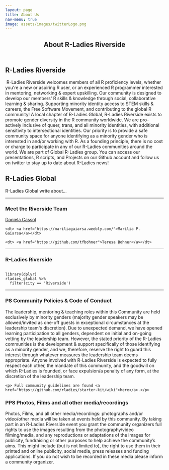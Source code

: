```yaml
---
layout: page
title: About Us
nav-menu: true
image: assets/images/twitterLogo.png
---
```


<!-- Main -->
<div id="main" class="alt">

<!-- One -->
<section id="one">
	<div class="inner">
		<header class="major">
			<h1>About R-Ladies Riverside</h1>
		</header>

<!-- about R-Ladies Riverside -->
<h2 id="content">R-Ladies Riverside</h2>

<p><span class="image left"><img src="{% link assets/images/rLadiesLogo.png %}" alt="" /></span> R-Ladies Riverside welcomes members of all R proficiency levels, whether you're a new or aspiring R user, or an experienced R programmer interested in mentoring, networking & expert upskilling. Our community is designed to develop our members' R skills & knowledge through social, collaborative learning & sharing. Supporting minority identity access to STEM skills & careers, the Free Software Movement, and contributing to the global R community!
A local chapter of R-Ladies Global, R-Ladies Riverside exists to promote gender diversity in the R community worldwide. We are pro-actively inclusive of queer, trans, and all minority identities, with additional sensitivity to intersectional identities. Our priority is to provide a safe community space for anyone identifying as a minority gender who is interested in and/or working with R. As a founding principle, there is no cost or charge to participate in any of our R-Ladies communities around the world.
We are part of Global R-Ladies group. You can access our presentations, R scripts, and Projects on our Github account and follow us on twitter to stay up to date about R-Ladies news!</p>

<!-- About R-Ladies global -->
<h2 id="content">R-Ladies Global</h2>

<p><span class="image right"><img src="{% link assets/images/R-LadiesGlobal.png %}" alt="" /></span>R-Ladies Global write about...</p>

<!-- Section -->
<div class="row">
</div>
<hr class="major" />
<!-- team -->
<h3>Meet the Riverside Team</h3>
<dl>
	<dt> <a href="http://www.dcassol.com/">Daniela Cassol</a></dt>

	<dt> <a href="https://mariliagaiarsa.weebly.com/">Marília P. Gaiarsa</a></dt>

	<dt> <a href="https://github.com/tfbohner">Teresa Bohner</a></dt>

</dl>
<hr class="major" />
<!-- Preformatted Code -->
<h3>R-Ladies Riverside</h3>
<pre><code>
library(dplyr)
rladies_global %>%
  filter(city == 'Riverside')
</code></pre>
<hr class="major" />
<!-- Box -->
<h3>PS Community Policies & Code of Conduct</h3>
<div class="box">
	<p>The leadership, mentoring & teaching roles within this Community are held exclusively by minority genders (majority gender speakers may be allowed/invited as one-off guests in exceptional circumstances at the leadership team's discretion). Due to unexpected demand, we have opened learning participation to all genders, dependent on initial and on-going vetting by the leadership team. However, the stated priority of the R-Ladies communities is the development & support specifically of those identifying as a minority gender, and we, therefore, reserve the right to guard this interest through whatever measures the leadership team deems appropriate. Anyone involved with R-Ladies Riverside is expected to fully respect each other, the mandate of this community, and the goodwill on which R-Ladies is founded, or face expulsion/a penalty of any form, at the discretion of the leadership team.</p>
	
	<p> Full community guidelines are found <a href="https://github.com/rladies/starter-kit/wiki">here</a>.</p>
	
</div>

<!-- Box -->
<h3>PPS Photos, Films and all other media/recordings</h3>
<div class="box">
	<p>Photos, Films, and all other media/recordings: photographs and/or video/other media will be taken at events held by this community. By taking part in an R-Ladies Riverside event you grant the community organizers full rights to use the images resulting from the photography/video filming/media, and any reproductions or adaptations of the images for publicity, fundraising or other purposes to help achieve the community’s aims. This might include (but is not limited to), the right to use them in their printed and online publicity, social media, press releases and funding applications. If you do not wish to be recorded in these media please inform a community organizer.</p>
	
</div>
</div>
</section>
</div>
